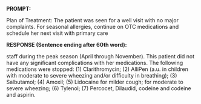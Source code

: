 **PROMPT:**

Plan of Treatment:  The patient was seen for a well visit with no major complaints. For seasonal allergies, continue on OTC medications and schedule her next visit with primary care

**RESPONSE (Sentence ending after 60th word):**

staff during the peak season (April through November). This patient did not have any significant complications with her medications. The following medications were stopped: (1) Clarithromycin; (2) AlliPen (a.u. in children with moderate to severe wheezing and/or difficulty in breathing); (3) Salbutamol; (4) Amoxil; (5) Lidocaine for milder cough; for moderate to severe wheezing; (6) Tylenol; (7) Percocet, Dilaudid, codeine and codeine and aspirin. 